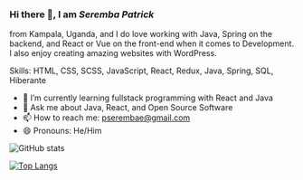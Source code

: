 ### Hi there 👋, I am *Seremba Patrick*
 from Kampala, Uganda, and I do love working with Java, Spring on the backend, and React or Vue on the front-end when it comes to Development. I also enjoy creating amazing websites with WordPress.

Skills: HTML, CSS, SCSS, JavaScript, React, Redux, Java, Spring, SQL, Hiberante

- 🌱 I’m currently learning fullstack programming with React and Java
-  💬 Ask me about Java, React, and Open Source Software 
- 📫 How to reach me: pserembae@gmail.com 
- 😄 Pronouns: He/Him

![GitHub stats](https://github-readme-stats.vercel.app/api?username=Seremba&show_icons=true) 

[![Top Langs](https://github-readme-stats.vercel.app/api/top-langs/?username=Seremba&layout=compact)](https://github.com/anuraghazra/github-readme-stats)








